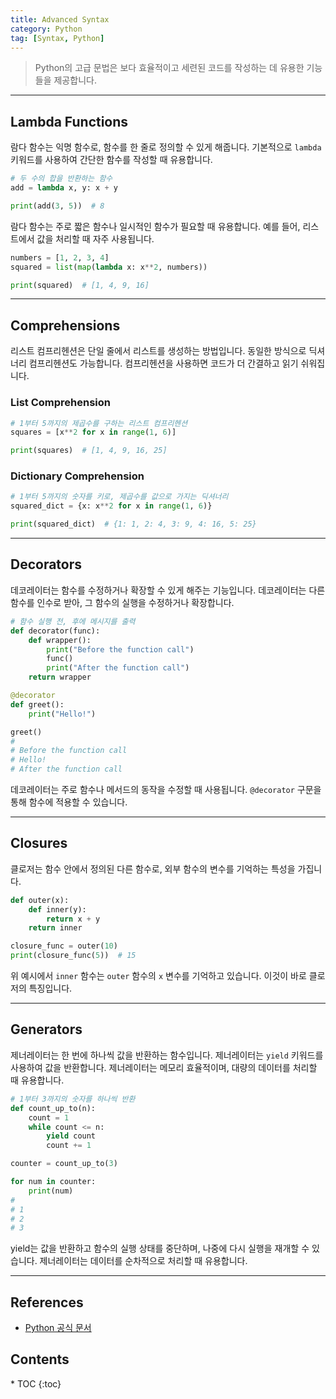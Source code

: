 ```yaml
---
title: Advanced Syntax
category: Python
tag: [Syntax, Python]
---
```


> Python의 고급 문법은 보다 효율적이고 세련된 코드를 작성하는 데 유용한 기능들을 제공합니다.

---

## Lambda Functions

람다 함수는 익명 함수로, 함수를 한 줄로 정의할 수 있게 해줍니다. 기본적으로 `lambda` 키워드를 사용하여 간단한 함수를 작성할 때 유용합니다.

```python
# 두 수의 합을 반환하는 함수
add = lambda x, y: x + y

print(add(3, 5))  # 8
```

람다 함수는 주로 짧은 함수나 일시적인 함수가 필요할 때 유용합니다. 예를 들어, 리스트에서 값을 처리할 때 자주 사용됩니다.

```python
numbers = [1, 2, 3, 4]
squared = list(map(lambda x: x**2, numbers))

print(squared)  # [1, 4, 9, 16]
```

---

## Comprehensions

리스트 컴프리헨션은 단일 줄에서 리스트를 생성하는 방법입니다. 동일한 방식으로 딕셔너리 컴프리헨션도 가능합니다. 컴프리헨션을 사용하면 코드가 더 간결하고 읽기 쉬워집니다.

### List Comprehension

```python
# 1부터 5까지의 제곱수를 구하는 리스트 컴프리헨션
squares = [x**2 for x in range(1, 6)]

print(squares)  # [1, 4, 9, 16, 25]
```

### Dictionary Comprehension

```python
# 1부터 5까지의 숫자를 키로, 제곱수를 값으로 가지는 딕셔너리
squared_dict = {x: x**2 for x in range(1, 6)}

print(squared_dict)  # {1: 1, 2: 4, 3: 9, 4: 16, 5: 25}
```

---

## Decorators

데코레이터는 함수를 수정하거나 확장할 수 있게 해주는 기능입니다. 데코레이터는 다른 함수를 인수로 받아, 그 함수의 실행을 수정하거나 확장합니다.

```python
# 함수 실행 전, 후에 메시지를 출력
def decorator(func):
    def wrapper():
        print("Before the function call")
        func()
        print("After the function call")
    return wrapper

@decorator
def greet():
    print("Hello!")

greet()
#
# Before the function call
# Hello!
# After the function call
```

데코레이터는 주로 함수나 메서드의 동작을 수정할 때 사용됩니다. `@decorator` 구문을 통해 함수에 적용할 수 있습니다.

---

## Closures

클로저는 함수 안에서 정의된 다른 함수로, 외부 함수의 변수를 기억하는 특성을 가집니다.

```python
def outer(x):
    def inner(y):
        return x + y
    return inner

closure_func = outer(10)
print(closure_func(5))  # 15
```

위 예시에서 `inner` 함수는 `outer` 함수의 `x` 변수를 기억하고 있습니다. 이것이 바로 클로저의 특징입니다.

---

## Generators

제너레이터는 한 번에 하나씩 값을 반환하는 함수입니다. 제너레이터는 `yield` 키워드를 사용하여 값을 반환합니다. 제너레이터는 메모리 효율적이며, 대량의 데이터를 처리할 때 유용합니다.

```python
# 1부터 3까지의 숫자를 하나씩 반환
def count_up_to(n):
    count = 1
    while count <= n:
        yield count
        count += 1

counter = count_up_to(3)

for num in counter:
    print(num)
#
# 1
# 2
# 3
```

yield는 값을 반환하고 함수의 실행 상태를 중단하며, 나중에 다시 실행을 재개할 수 있습니다. 제너레이터는 데이터를 순차적으로 처리할 때 유용합니다.

---

## References

- [Python 공식 문서](https://docs.python.org/3/)

<nav class="post-toc" markdown="1">
  <h2>Contents</h2>
* TOC
{:toc}
</nav>
